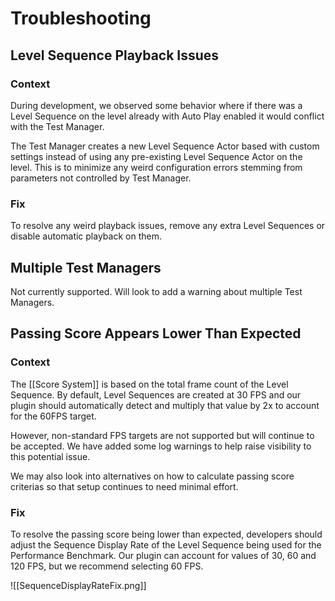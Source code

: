 # Troubleshooting

## Level Sequence Playback Issues

### Context

During development, we observed some behavior where if there was a Level Sequence on the level already with Auto Play enabled it would conflict with the Test Manager.

The Test Manager creates a new Level Sequence Actor based with custom settings instead of using any pre-existing Level Sequence Actor on the level. This is to minimize any weird configuration errors stemming from parameters not controlled by Test Manager.

### Fix

To resolve any weird playback issues, remove any extra Level Sequences or disable automatic playback on them.

## Multiple Test Managers

Not currently supported. Will look to add a warning about multiple Test Managers.

## Passing Score Appears Lower Than Expected

### Context
The [[Score System]] is based on the total frame count of the Level Sequence. By default, Level Sequences are created at 30 FPS and our plugin should automatically detect and multiply that value by 2x to account for the 60FPS target.

However, non-standard FPS targets are not supported but will continue to be accepted. We have added some log warnings to help raise visibility to this potential issue.

We may also look into alternatives on how to calculate passing score criterias so that setup continues to need minimal effort.

### Fix

To resolve the passing score being lower than expected, developers should adjust the Sequence Display Rate of the Level Sequence being used for the Performance Benchmark. Our plugin can account for values of 30, 60 and 120 FPS, but we recommend selecting 60 FPS.

![[SequenceDisplayRateFix.png]]
